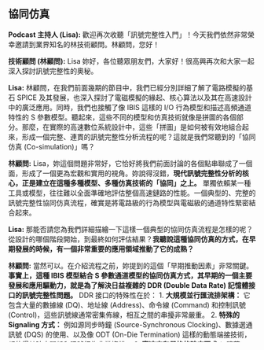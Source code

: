 協同仿真
---

**Podcast 主持人 (Lisa):** 歡迎再次收聽「訊號完整性入門」！今天我們依然非常榮幸邀請到業界知名的林技術顧問。林顧問，您好！

**技術顧問 (林顧問):** Lisa 妳好，各位聽眾朋友們，大家好！很高興再次和大家一起深入探討訊號完整性的奧秘。

**Lisa:** 林顧問，在我們前面幾期的節目中，我們已經分別詳細了解了電路模擬的基石 SPICE 及其發展，也深入探討了電磁模擬的緣起、核心算法以及其在高速設計中的廣泛應用。同時，我們也接觸了像 IBIS 這樣的 I/O 行為模型和描述高頻通道特性的 S 參數模型。聽起來，這些不同的模型和仿真技術就像是拼圖的各個部分。那麼，在實際的高速數位系統設計中，這些「拼圖」是如何被有效地組合起來，形成一個完整、連貫的訊號完整性分析流程的呢？這就是我們常聽到的「協同仿真 (Co-simulation)」嗎？

**林顧問:** Lisa，妳這個問題非常好，它恰好將我們前面討論的各個點串聯成了一個面，形成了一個更為宏觀和實用的視角。妳說得沒錯，**現代訊號完整性分析的核心，正是建立在這種多種模型、多種仿真技術的「協同」之上。** 單獨依賴某一種工具或模型，往往難以全面準確地評估整個高速鏈路的性能。一個典型的、完整的訊號完整性協同仿真流程，確實是將電路級的行為模型與電磁級的通道特性緊密結合起來。

**Lisa:** 那能否請您為我們詳細描繪一下這樣一個典型的協同仿真流程是怎樣的呢？從設計的哪個階段開始，到最終如何評估結果？**我聽說這種協同仿真的方式，在早期發展的時候，有一個非常重要的應用領域推動了它的成熟？**

**林顧問:** 當然可以。在介紹流程之前，妳提到的這個「早期推動因素」非常關鍵。**事實上，這種 IBIS 模型結合 S 參數通道模型的協同仿真方式，其早期的一個主要發展和應用驅動力，就是為了解決日益複雜的 DDR (Double Data Rate) 記憶體接口的訊號完整性問題。**
    DDR 接口的特殊性在於：
    1.  **大規模並行匯流排架構：** 它包含大量的數據線 (DQ)、地址線 (Address)、命令線 (Command) 和控制訊號 (Control)，這些訊號線通常密集佈線，相互之間的串擾非常嚴重。
    2.  **特殊的 Signaling 方式：** 例如源同步時鐘 (Source-Synchronous Clocking)、數據選通訊號 (DQS) 的使用、以及像 ODT (On-Die Termination) 這樣的動態端接技術，都使得其時序關係和訊號行為非常複雜。
    3.  **高速率和嚴格的時序要求：** 隨著 DDR 標準的演進 (DDR2, DDR3, DDR4, DDR5)，數據速率不斷攀升，對訊號的建立時間 (Setup Time)、保持時間 (Hold Time) 以及眼圖張開度的要求也越來越嚴格。
    傳統的、簡化的分析方法很難準確評估 DDR 系統的性能。**而協同仿真提供了一種有效的方法：用 IBIS 模型描述 DDR 控制器和 DRAM 顆粒的 I/O 特性，用電磁模擬提取的 S 參數模型精確描述從控制器到記憶體顆粒之間的 PCB 走線、過孔、連接器（如 DIMM 插槽）等複雜通道。** 這種方式能夠很好地捕捉到並行匯流排的串擾、反射、時序偏移等關鍵 SI 問題，因此在 DDR 設計驗證中得到了廣泛應用和驗證，並逐步推廣到其他高速接口的分析中。

    了解了這個背景，我們再來看這個協同仿真流程，就會更有體會：

    1.  **建立有源器件的行為模型——IBIS 模型的準備：**
        *   獲取或創建 DDR 控制器和 DRAM 顆粒的 IBIS 模型。

    2.  **建立無源通道的電磁模型——S 參數模型的提取：**
        *   利用 3D/2.5D 電磁場仿真工具，對 DDR 接口的 PCB 走線（包括 DQ 組、地址/命令組、時鐘線、DQS 對）、過孔、DIMM 連接器（如果適用）等進行精確建模，並提取其 S 參數。這一步尤其需要關注不同訊號組之間的耦合。

    3.  **整合模型並進行系統級時域仿真——協同仿真的核心：**
        *   在支援協同仿真的 EDA 工具中，將 DDR 控制器的 IBIS 輸出模型連接到代表 PCB 通道的 S 參數模型，S 參數模型的另一端再連接到 DRAM 顆粒的 IBIS 輸入模型。對於 DDR 這種並行匯流排，需要同時仿真多條相關的訊號線，以考慮串擾效應。

    4.  **分析仿真結果並評估訊號完整性：**
        *   在 DRAM 顆粒的接收端觀察模擬出來的數據訊號 (DQ) 和選通訊號 (DQS) 的波形。
        *   重點分析眼圖，確保在 DQS 的有效邊緣處，DQ 訊號的眼圖有足夠的張開度（滿足時序和電壓裕量）。
        *   檢查是否存在過大的串擾、反射或時序偏移。

    5.  **設計迭代與優化：**
        *   如果仿真結果不滿足 DDR 規範的要求（例如眼圖閉合、時序違規），則需要進行設計修改。
        *   這可能包括調整 PCB 佈線策略（如改變走線拓撲、調整線長匹配、優化端接電阻值和 ODT 設置），或者在 IBIS 模型允許的範圍內調整驅動強度等。
        *   修改後，重新進行電磁模擬和協同仿真，直至滿足設計目標。

**Lisa:** 哇，原來 DDR 接口的複雜性是推動協同仿真發展的一個重要因素！這也解釋了為什麼在很多 SI 培訓和案例中，DDR 分析都會被作為一個典型的例子。有了這個背景，再看這個流程就更加清晰了。

**林顧問:** 正是如此。DDR 的成功分析經驗，為協同仿真方法論的成熟和推廣起到了非常好的示範作用。**這個流程的核心價值在於「預見性」和「指導性」。** 它使得工程師可以在實際硬體製造和測試之前，就能夠相對準確地預測高速鏈路的性能，識別潛在的訊號完整性問題，並通過參數掃描和優化，找到最佳的設計方案。

**Lisa:** 在這個流程中，IBIS 模型和 S 參數模型扮演了各自不可或缺的角色。IBIS 模型負責了非線性的、有源的驅動和接收行為，而 S 參數模型則精確地刻畫了線性的、無源的通道電磁特性。

**林顧問:** 非常準確的概括。這種「分而治之」再「協同作戰」的策略，是應對現代高速系統複雜性的有效途徑。隨著技術的發展，模型的複雜度和協同仿真的能力也在不斷提升，例如支持更高級演算法的 IBIS-AMI 模型，它允許模擬更複雜的等化器和 CDR 行為，使得協同仿真更加接近真實晶片的處理能力，這在 SerDes 等更高速的接口中尤為重要。

**Lisa:** 聽起來，掌握這樣一套完整的協同仿真流程和相關工具的使用，對於現代高速訊號完整性工程師來說是至關重要的。

**林顧問:** 絕對是。**一個成功的訊號完整性工程師，不僅要理解各個模型的原理和適用範圍，還要能夠熟練運用 EDA 工具搭建和運行協同仿真，並能從大量的仿真數據中提取有用的信息，指導實際的硬體設計。這需要理論知識、實踐經驗和工具操作技能的完美結合。**

**Lisa:** 非常感謝林顧問今天為我們系統地梳理了訊號完整性協同仿真的完整流程，並且還補充了 DDR 分析作為其早期發展推動力的重要背景！這讓我們對如何有效地利用 SPICE、電磁模擬、IBIS 和 S 參數這些工具來解決實際問題有了非常清晰的認識。

**林顧問:** 不客氣，Lisa。希望今天的討論能幫助聽眾朋友們更好地理解和應用協同仿真這一強大的設計分析手段，尤其是在面對像 DDR 這樣複雜的接口時。

**Lisa:** 今天的「訊號完整性入門」就到這裡，再次感謝林顧問的精彩分享，也感謝各位聽眾的收聽，我們下期再見！

---